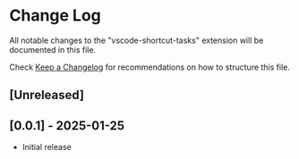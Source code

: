 # Change Log

All notable changes to the "vscode-shortcut-tasks" extension will be documented in this file.

Check [Keep a Changelog](http://keepachangelog.com/) for recommendations on how to structure this file.

## [Unreleased]

## [0.0.1] - 2025-01-25

- Initial release
